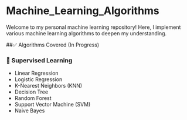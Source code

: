 # Machine_Learning_Algorithms

Welcome to my personal machine learning repository! 
Here, I implement various machine learning algorithms to deepen my understanding.

##✅ Algorithms Covered (In Progress)

### 🔹 Supervised Learning
-  Linear Regression
-  Logistic Regression
-  K-Nearest Neighbors (KNN)
-  Decision Tree
-  Random Forest
-  Support Vector Machine (SVM)
-  Naive Bayes
